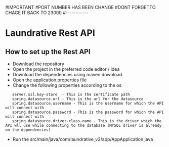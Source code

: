 #IMPORTANT
#PORT NUMBER HAS BEEN CHANGE 
#DONT FORGETTO CHAGE IT BACK TO 23000
#-----------

# Laundrative Rest API 

## How to set up the Rest API 

* Download the repository
* Open the project in the preferred code editor / idea
* Download the dependencies using maven download
* Open the application.properties file
* Change the  following properties according to the os

```
   server.ssl.key-store  - This is the certificate path
   spring.datasource.url - This is the url for the datasource
   spring.datasource.username - This is the username for which the API will connect with
   spring.datasource.password - This is the password for which the API will connect with
   spring.datasource.driver-class-name - This is the driver which the API wll use while connecting to the database (MYSQL driver is already on the dependencies)
```

* Run the src/main/java/com/laundrative_v2/app/AppApplication.java 

